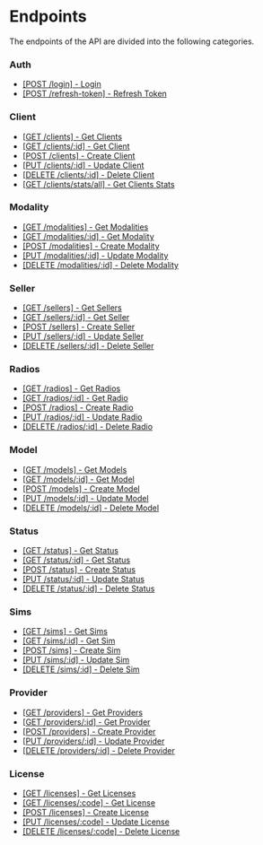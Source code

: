 # Endpoints
The endpoints of the API are divided into the following categories.

### Auth
- [[POST /login] - Login](./auth/login.md)
- [[POST /refresh-token] - Refresh Token](./auth/refresh-token.md)

### Client
- [[GET /clients] - Get Clients](./clients/get-all.md)
- [[GET /clients/:id] - Get Client](./clients/get-one.md)
- [[POST /clients] - Create Client](./clients/create.md)
- [[PUT /clients/:id] - Update Client](./clients/update.md)
- [[DELETE /clients/:id] - Delete Client](./clients/delete.md)
- [[GET /clients/stats/all] - Get Clients Stats](./clients/stats.md)
### Modality
- [[GET /modalities] - Get Modalities](./clients_modality/get-all.md)
- [[GET /modalities/:id] - Get Modality](./clients_modality/get-one.md)
- [[POST /modalities] - Create Modality](./clients_modality/create.md)
- [[PUT /modalities/:id] - Update Modality](./clients_modality/update.md)
- [[DELETE /modalities/:id] - Delete Modality](./clients_modality/delete.md)
### Seller
- [[GET /sellers] - Get Sellers](./clients_seller/get-all.md)
- [[GET /sellers/:id] - Get Seller](./clients_seller/get-one.md)
- [[POST /sellers] - Create Seller](./clients_seller/create.md)
- [[PUT /sellers/:id] - Update Seller](./clients_seller/update.md)
- [[DELETE /sellers/:id] - Delete Seller](./clients_seller/delete.md)

### Radios
- [[GET /radios] - Get Radios](./radios/get-all.md)
- [[GET /radios/:id] - Get Radio](./radios/get-one.md)
- [[POST /radios] - Create Radio](./radios/create.md)
- [[PUT /radios/:id] - Update Radio](./radios/update.md)
- [[DELETE /radios/:id] - Delete Radio](./radios/delete.md)

### Model
- [[GET /models] - Get Models](./radios_model/get-all.md)
- [[GET /models/:id] - Get Model](./radios_model/get-one.md)
- [[POST /models] - Create Model](./radios_model/create.md)
- [[PUT /models/:id] - Update Model](./radios_model/update.md)
- [[DELETE /models/:id] - Delete Model](./radios_model/delete.md)

### Status
- [[GET /status] - Get Status](./radios_status/get-all.md)
- [[GET /status/:id] - Get Status](./radios_status/get-one.md)
- [[POST /status] - Create Status](./radios_status/create.md)
- [[PUT /status/:id] - Update Status](./radios_status/update.md)
- [[DELETE /status/:id] - Delete Status](./radios_status/delete.md)

### Sims
- [[GET /sims] - Get Sims](./radios_sim/get-all.md)
- [[GET /sims/:id] - Get Sim](./radios_sim/get-one.md)
- [[POST /sims] - Create Sim](./radios_sim/create.md)
- [[PUT /sims/:id] - Update Sim](./radios_sim/update.md)
- [[DELETE /sims/:id] - Delete Sim](./radios_sim/delete.md)

### Provider
- [[GET /providers] - Get Providers](./radios_provider/get-all.md)
- [[GET /providers/:id] - Get Provider](./radios_provider/get-one.md)
- [[POST /providers] - Create Provider](./radios_provider/create.md)
- [[PUT /providers/:id] - Update Provider](./radios_provider/update.md)
- [[DELETE /providers/:id] - Delete Provider](./radios_provider/delete.md)

### License
- [[GET /licenses] - Get Licenses](./licenses/get-all.md)
- [[GET /licenses/:code] - Get License](./licenses/get-one.md)
- [[POST /licenses] - Create License](./licenses/create.md)
- [[PUT /licenses/:code] - Update License](./licenses/update.md)
- [[DELETE /licenses/:code] - Delete License](./licenses/delete.md)
